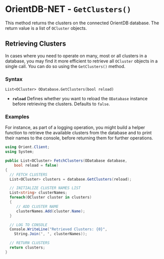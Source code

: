 
# OrientDB-NET - `GetClusters()`

This method returns the clusters on the connected OrientDB database.  The return value is a list of `OCluster` objects.

## Retrieving Clusters

In cases where you need to operate on many, most or all clusters in a database, you may find it more efficient to retrieve all `OCluster` objects in a single call.  You can do so using the `GetClusters()` method.

### Syntax

```
List<OCluster> ODatabase.GetClusters(bool reload)
```

- **`reload`** Defines whether you want to reload the `ODatabase` instance before retrieving the clusters.  Defaults to `false`.


### Examples

For instance, as part of a logging operation, you might build a helper function to retrieve the available clusters from the database and to print their names to the console, before returning them for further operations.

```csharp
using Orient.Client;
using System;

public List<OCluster> FetchClusters(ODatabase database,
    bool reload = false)
{
  // FETCH CLUSTERS
  List<OCluster> clusters = database.GetClusters(reload);

  // INITIALIZE CLUSTER NAMES LIST
  List<string> clusterNames;
  foreach(OCluster cluster in clusters)
  {
     // ADD CLUSTER NAME
     clusterNames.Add(cluster.Name);
  }

  // LOG TO CONSOLE
  Console.WriteLine("Retrieved Clusters: {0}",
    String.Join(', ', clusterNames));

  // RETURN CLUSTERS
  return clusters;
}
```
